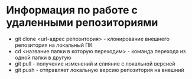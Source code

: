# Информация по работе с удаленными репозиториями

+ git clone <url-адрес репозитория> - клонирование внешнего репозитория на локальный ПК
+ cd <название папки в которую переходим> - команда перехода из одной папки в другую
+ git pull - получение изменений и слияние с локальной версией
+ git push - отправляет локальную версию репозитория на внешний

